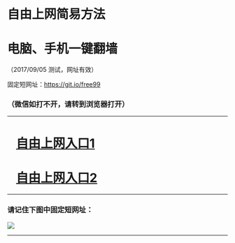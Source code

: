 ﻿# 自由上网简易方法

# 电脑、手机一键翻墙

（2017/09/05 测试，网址有效）

固定短网址：https://git.io/free99

### （微信如打不开，请转到浏览器打开）


***





# &nbsp;&nbsp; <a href="http://ft137662995.fwq-tz1001.xyz/fwqtz01.html?t=090500114135 " target="_blank">自由上网入口1</a>
# &nbsp;&nbsp; <a href="http://ft154106224.fwq-tz1002.xyz/fwqtz02.html?t=090500123681 " target="_blank">自由上网入口2</a>
***

### 请记住下图中固定短网址：

<img src="https://s3-us-west-2.amazonaws.com/fwq-1001/yjfq-20170905okok.png" /> 


***


